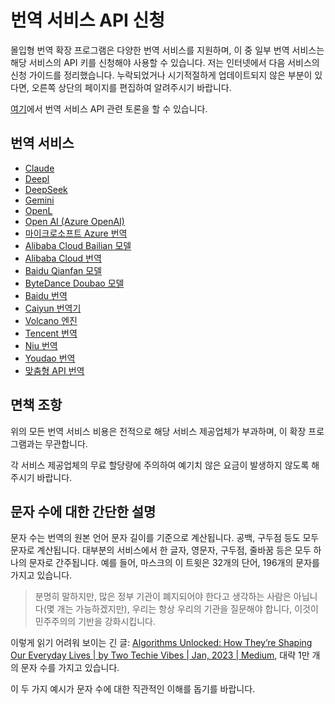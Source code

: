 # 번역 서비스 API 신청

몰입형 번역 확장 프로그램은 다양한 번역 서비스를 지원하며, 이 중 일부 번역 서비스는 해당 서비스의 API 키를 신청해야 사용할 수 있습니다. 저는 인터넷에서 다음 서비스의 신청 가이드를 정리했습니다. 누락되었거나 시기적절하게 업데이트되지 않은 부분이 있다면, 오른쪽 상단의 페이지를 편집하여 알려주시기 바랍니다.

[여기](https://github.com/immersive-translate/immersive-translate/issues/137)에서 번역 서비스 API 관련 토론을 할 수 있습니다.

## 번역 서비스

- [Claude](./services/claude.md)
- [Deepl](./services/deepL.md)
- [DeepSeek](./services/deepseek.md)
- [Gemini](./services/gemini.md)
- [OpenL](./services/openL.md)
- [Open AI (Azure OpenAI)](./services/openai.md)
- [마이크로소프트 Azure 번역](./services/azure.md)
- [Alibaba Cloud Bailian 모델](./services/aliyun-bailian.md)
- [Alibaba Cloud 번역](./services/aliyun.md)
- [Baidu Qianfan 모델](./services/baidu-qianfan.md)
- [ByteDance Doubao 모델](./services/doubao.md)
- [Baidu 번역](./services/baidu.md)
- [Caiyun 번역기](./services/caiyun.md)
- [Volcano 엔진](./services/volcano.md)
- [Tencent 번역](./services/tencent.md)
- [Niu 번역](./services/niu.md)
- [Youdao 번역](./services/youdao.md)
- [맞춤형 API 번역](./services/custom.md)

## 면책 조항

위의 모든 번역 서비스 비용은 전적으로 해당 서비스 제공업체가 부과하며, 이 확장 프로그램과는 무관합니다.

각 서비스 제공업체의 무료 할당량에 주의하여 예기치 않은 요금이 발생하지 않도록 해주시기 바랍니다.

## 문자 수에 대한 간단한 설명

문자 수는 번역의 원본 언어 문자 길이를 기준으로 계산됩니다. 공백, 구두점 등도 모두 문자로 계산됩니다. 대부분의 서비스에서 한 글자, 영문자, 구두점, 줄바꿈 등은 모두 하나의 문자로 간주됩니다. 예를 들어, 마스크의 이 트윗은 32개의 단어, 196개의 문자를 가지고 있습니다.

> 분명히 말하지만, 많은 정부 기관이 폐지되어야 한다고 생각하는 사람은 아닙니다(몇 개는 가능하겠지만), 우리는 항상 우리의 기관을 질문해야 합니다, 이것이 민주주의의 기반을 강화시킵니다.

이렇게 읽기 어려워 보이는 긴 글: [Algorithms Unlocked: How They’re Shaping Our Everyday Lives | by Two Techie Vibes | Jan, 2023 | Medium](https://twotechievibes.medium.com/algorithms-unlocked-how-theyre-shaping-our-everyday-lives-6261fa1dbad), 대략 1만 개의 문자 수를 가지고 있습니다.

이 두 가지 예시가 문자 수에 대한 직관적인 이해를 돕기를 바랍니다.
